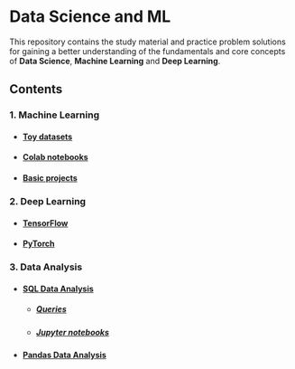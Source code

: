 # Data Science and ML

This repository contains the study material and practice problem solutions for gaining a better understanding of the fundamentals and core concepts of **Data Science**, **Machine Learning** and **Deep Learning**.

## Contents
### 1. Machine Learning
  - #### [Toy datasets](./ML/Data) 
  - #### [Colab notebooks](./ML/Notebooks) 
  - #### [Basic projects](./Models)
### 2. Deep Learning
  - #### [TensorFlow](./DL/TensorFlow)
  - #### [PyTorch](./DL/PyTorch)
### 3. Data Analysis
  - #### [SQL Data Analysis](./SQL)
    * ##### [Queries](./SQL/Queries)
    * ##### [Jupyter notebooks](./SQL/Notebooks)
  - #### [Pandas Data Analysis](./EDA)

